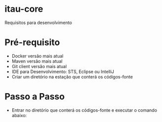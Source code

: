 # itau-core

Requisitos para desenvolvimento

# Pré-requisito

* Docker versão mais atual
* Maven versão mais atual
* Git client versão mais atual
* IDE para Desenvolvimento: STS, Eclipse ou IntelliJ
* Criar um diretório na estação que conterá os códigos-fonte
# Passo a Passo

* Entrar no diretório que conterá os códigos-fonte e executar o comando abaixo:
